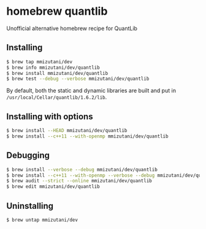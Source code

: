 # homebrew quantlib

Unofficial alternative homebrew recipe for QuantLib

## Installing

```sh
$ brew tap mmizutani/dev
$ brew info mmizutani/dev/quantlib
$ brew install mmizutani/dev/quantlib
$ brew test --debug --verbose mmizutani/dev/quantlib
```

By default, both the static and dynamic libraries are built and put in `/usr/local/Cellar/quantlib/1.6.2/lib`.


## Installing with options

```sh
$ brew install --HEAD mmizutani/dev/quantlib
$ brew install --c++11 --with-openmp mmizutani/dev/quantlib
```

## Debugging

```sh
$ brew install --verbose --debug mmizutani/dev/quantlib
$ brew install --c++11 --with-openmp --verbose --debug mmizutani/dev/quantlib
$ brew audit --strict --online mmizutani/dev/quantlib
$ brew edit mmizutani/dev/quantlib
```

## Uninstalling

```sh
$ brew untap mmizutani/dev
```
